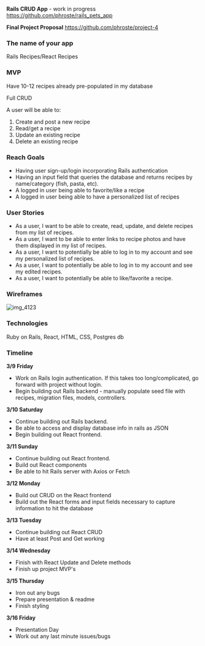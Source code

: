 **Rails CRUD App** - work in progress
https://github.com/phroste/rails_pets_app

**Final Project Proposal**
https://github.com/phroste/project-4

### The name of your app
Rails Recipes/React Recipes

### MVP
Have 10-12 recipes already pre-populated in my database

Full CRUD

A user will be able to: 

1. Create and post a new recipe
2. Read/get a recipe 
3. Update an existing recipe
4. Delete an existing recipe

### Reach Goals
* Having user sign-up/login incorporating Rails authentication
* Having an input field that queries the database and returns recipes by name/category (fish, pasta, etc).
* A logged in user being able to favorite/like a recipe 
* A logged in user being able to have a personalized list of recipes

### User Stories
* As a user, I want to be able to create, read, update, and delete recipes from my list of recipes.
* As a user, I want to be able to enter links to recipe photos and have them displayed in my list of recipes.
* As a user, I want to potentially be able to log in to my account and see my personalized list of recipes.
* As a user, I want to potentially be able to log in to my account and see my edited recipes. 
* As a user, I want to potentially be able to like/favorite a recipe.

### Wireframes

![img_4123](https://git.generalassemb.ly/storage/user/8942/files/f1f19436-22d6-11e8-8969-b10559a7f053)

### Technologies
Ruby on Rails, React, HTML, CSS, Postgres db

### Timeline

**3/9 Friday**
* Work on Rails login authentication. If this takes too long/complicated, go forward with project without login.
* Begin building out Rails backend - manually populate seed file with recipes, migration files, models, controllers.

**3/10 Saturday**
* Continue building out Rails backend. 
* Be able to access and display database info in rails as JSON
* Begin building out React frontend. 

**3/11 Sunday**
* Continue building out React frontend. 
* Build out React components 
* Be able to hit Rails server with Axios or Fetch

**3/12 Monday**
* Build out CRUD on the React frontend
* Build out the React forms and input fields necessary to capture information to hit the database

**3/13 Tuesday**
* Continue building out React CRUD
* Have at least Post and Get working

**3/14 Wednesday**
* Finish with React Update and Delete methods
* Finish up project MVP's

**3/15 Thursday**
* Iron out any bugs 
* Prepare presentation & readme
* Finish styling

**3/16 Friday** 
* Presentation Day
* Work out any last minute issues/bugs




